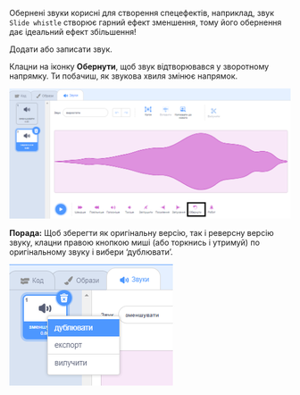 Обернені звуки корисні для створення спецефектів, наприклад, звук `Slide whistle` створює гарний ефект зменшення, тому його обернення дає ідеальний ефект збільшення!

Додати або записати звук.

Клацни на іконку **Обернути**, щоб звук відтворювався у зворотному напрямку. Ти побачиш, як звукова хвиля змінює напрямок.

![Звук з підсвіченою іконкою реверсу виділено.](images/reverse-sound.png)

**Порада:** Щоб зберегти як оригінальну версію, так і реверсну версію звуку, клацни правою кнопкою миші (або торкнись і утримуй) по оригінальному звуку і вибери ‘дублювати’.

![Звук зі спливаючим меню показує дублювання.](images/duplicate-sound.png)

